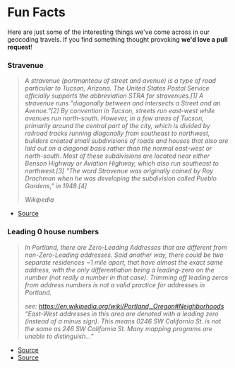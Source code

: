 # Fun Facts

Here are just some of the interesting things we've come across in our geocoding travels.
If you find something thought provoking **we'd love a pull request**!

### Stravenue

> *A stravenue (portmanteau of street and avenue) is a type of road particular to Tucson, Arizona. The United States Postal Service officially supports the abbreviation STRA for stravenues.[1] A stravenue runs "diagonally between and intersects a Street and an Avenue."[2] By convention in Tucson, streets run east-west while avenues run north-south. However, in a few areas of Tucson, primarily around the central part of the city, which is divided by railroad tracks running diagonally from southeast to northwest, builders created small subdivisions of roads and houses that also are laid out on a diagonal basis rather than the normal east-west or north-south. Most of these subdivisions are located near either Benson Highway or Aviation Highway, which also run southeast to northwest.[3] "The word Stravenue was originally coined by Roy Drachman when he was developing the subdivision called Pueblo Gardens," in 1948.[4]*
>
> *Wikipedia*

- [Source](https://en.m.wikipedia.org/wiki/Stravenue)

### Leading 0 house numbers

> *In Portland, there are Zero-Leading Addresses that are different from non-Zero-Leading addresses. Said another way, there could be two separate residences ~1 mile apart, that have almost the exact same address, with the only differentiation being a leading-zero on the number (not really a number in that case). Trimming off leading zeros from address numbers is not a valid practice for addresses in Portland.*
>
> *see: https://en.wikipedia.org/wiki/Portland,_Oregon#Neighborhoods “East-West addresses in this area are denoted with a leading zero (instead of a minus sign). This means 0246 SW California St. is not the same as 246 SW California St. Many mapping programs are unable to distinguish...”*

- [Source](https://github.com/pelias/pelias/issues/524)
- [Source](https://en.wikipedia.org/wiki/Portland,_Oregon#Neighborhoods)
